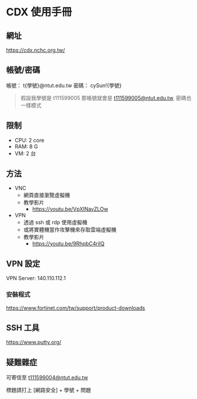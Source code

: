 # CDX 使用手冊

## 網址

https://cdx.nchc.org.tw/

## 帳號/密碼

帳號： t{學號}@ntut.edu.tw
密碼： cySun!{學號}

> 假設我學號是 t111599005 那帳號就會是 t111599005@ntut.edu.tw, 密碼也一樣模式

## 限制

* CPU: 2 core
* RAM: 8 G
* VM: 2 台

## 方法

* VNC
    * 網頁直接瀏覽虛擬機
    * 教學影片
        * https://youtu.be/VpXlNayZLOw
* VPN
    * 透過 ssh 或 rdp 使用虛擬機
    * 或將實體機當作攻擊機來存取雲端虛擬機
    * 教學影片
        * https://youtu.be/9RhpbC4rilQ

## VPN 設定

VPN Server: 140.110.112.1

### 安裝程式

https://www.fortinet.com/tw/support/product-downloads

## SSH 工具

https://www.putty.org/

## 疑難雜症

可寄信至 t111599004@ntut.edu.tw 

標題請打上 [網路安全] + 學號 + 問題
